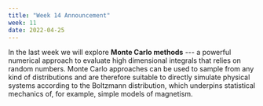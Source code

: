 ```yaml
---
title: "Week 14 Announcement"
week: 11
date: 2022-04-25
---
```


In the last week we will explore **Monte Carlo methods** --- a
powerful numerical approach to evaluate high dimensional integrals
that relies on random numbers. Monte Carlo approaches can be used to
sample from any kind of distributions and are therefore suitable to
directly simulate physical systems according to the Boltzmann
distribution, which underpins statistical mechanics of, for example,
simple models of magnetism.
